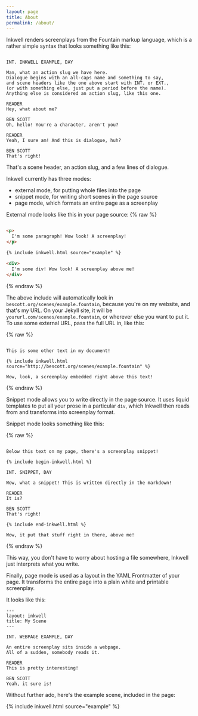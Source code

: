 ```yaml
---
layout: page
title: About
permalink: /about/
---
```


Inkwell renders screenplays from the Fountain markup language,
which is a rather simple syntax that looks something like this:

~~~text

INT. INKWELL EXAMPLE, DAY

Man, what an action slug we have here.
Dialogue begins with an all-caps name and something to say,
and scene headers like the one above start with INT. or EXT.,
(or with something else, just put a period before the name).
Anything else is considered an action slug, like this one.

READER
Hey, what about me?

BEN SCOTT
Oh, hello! You're a character, aren't you?

READER
Yeah, I sure am! And this is dialogue, huh?

BEN SCOTT
That's right!

~~~

That's a scene header, an action slug, and a few lines of dialogue.

Inkwell currently has three modes:

- external mode, for putting whole files into the page
- snippet mode, for writing short scenes in the page source
- page mode, which formats an entire page as a screenplay


External mode looks like this in your page source:
{% raw %}
~~~html

<p>
  I'm some paragraph! Wow look! A screenplay!
</p>

{% include inkwell.html source="example" %}

<div>
  I'm some div! Wow look! A screenplay above me!
</div>

~~~

{% endraw %}


The above include will automatically look in `bescott.org/scenes/example.fountain`,
because you're on my website, and that's my URL.
On your Jekyll site, it will be `yoururl.com/scenes/example.fountain`,
or wherever else you want to put it.
To use some external URL, pass the full URL in, like this:

{% raw %}
~~~text

This is some other text in my document!

{% include inkwell.html source="http://bescott.org/scenes/example.fountain" %}

Wow, look, a screenplay embedded right above this text!

~~~
{% endraw %}



Snippet mode allows you to write directly in the page source.
It uses liquid templates to put all your prose in a particular `div`,
which Inkwell then reads from and transforms into screenplay format.

Snippet mode looks something like this:

{% raw %}
~~~text

Below this text on my page, there's a screenplay snippet!

{% include begin-inkwell.html %}

INT. SNIPPET, DAY

Wow, what a snippet! This is written directly in the markdown!

READER
It is?

BEN SCOTT
That's right!

{% include end-inkwell.html %}

Wow, it put that stuff right in there, above me!

~~~
{% endraw %}

This way, you don't have to worry about hosting a file somewhere,
Inkwell just interprets what you write.


Finally, page mode is used as a layout in the YAML Frontmatter of your page.
It transforms the entire page into a plain white and printable screenplay.

It looks like this:


~~~text
---
layout: inkwell
title: My Scene
---

INT. WEBPAGE EXAMPLE, DAY

An entire screenplay sits inside a webpage.
All of a sudden, somebody reads it.

READER
This is pretty interesting!

BEN SCOTT
Yeah, it sure is!

~~~


Without further ado, here's the example scene, included in the page:


{% include inkwell.html source="example" %}


